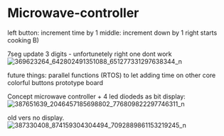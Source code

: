 # Microwave-controller

left button: increment time by 1
middle: increment down by 1
right starts cooking B)

7seg update 3 digits - unfortunetely right one dont work
![369623264_642802491351088_651277331297638344_n](https://github.com/kacpikoks11/Microwave-controller/assets/94633688/112633ee-3b12-4e69-948d-df1c3f1f20de)

future things:
parallel functions (RTOS) to let adding time on other core
colorful buttons
prototype board


Concept microwave controller + 4 led diodeds as bit display:
![387651639_2046457185698802_776809822297746311_n](https://github.com/kacpikoks11/Microwave-controller/assets/94633688/e7a2c0a4-d81a-4c68-a674-73a43b38ff11)

old vers no display.
![387330408_874159304304494_7092889861153219245_n](https://github.com/kacpikoks11/Microwave-controller/assets/94633688/7e954558-01a0-4ce2-84e3-851fad437402)
